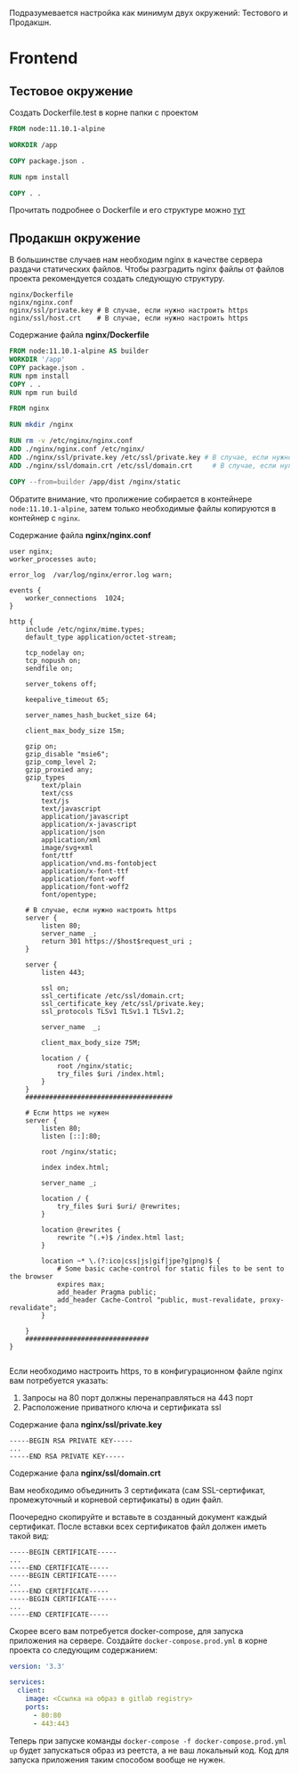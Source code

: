 Подразумевается настройка как минимум двух окружений: Тестового и Продакшн.

# Frontend

## Тестовое окружение

Создать Dockerfile.test в корне папки с проектом

```dockerfile
FROM node:11.10.1-alpine

WORKDIR /app

COPY package.json .

RUN npm install

COPY . .
```

 Прочитать подробнее о Dockerfile и его структуре можно [тут](https://docs.docker.com/engine/reference/builder/)

## Продакшн окружение

В большинстве случаев нам необходим nginx в качестве сервера раздачи статических файлов. Чтобы разградить nginx файлы от файлов проекта рекомендуется создать следующую структуру.

```
nginx/Dockerfile
nginx/nginx.conf
nginx/ssl/private.key # В случае, если нужно настроить https
nginx/ssl/host.crt    # В случае, если нужно настроить https
```

Содержание файла **nginx/Dockerfile**

```dockerfile
FROM node:11.10.1-alpine AS builder
WORKDIR '/app'
COPY package.json .
RUN npm install
COPY . .
RUN npm run build

FROM nginx

RUN mkdir /nginx

RUN rm -v /etc/nginx/nginx.conf
ADD ./nginx/nginx.conf /etc/nginx/
ADD ./nginx/ssl/private.key /etc/ssl/private.key # В случае, если нужно настроить https
ADD ./nginx/ssl/domain.crt /etc/ssl/domain.crt     # В случае, если нужно настроить https

COPY --from=builder /app/dist /nginx/static
```

Обратите внимание, что пролижение собирается в контейнере `node:11.10.1-alpine`, затем только необходимые файлы копируются в контейнер с `nginx`.



Содержание файла **nginx/nginx.conf**

```nginx
user nginx;
worker_processes auto;

error_log  /var/log/nginx/error.log warn;

events {
    worker_connections  1024;
}

http {
    include /etc/nginx/mime.types;
    default_type application/octet-stream;

    tcp_nodelay on;
    tcp_nopush on;
    sendfile on;

    server_tokens off;

    keepalive_timeout 65;

    server_names_hash_bucket_size 64;

    client_max_body_size 15m;

    gzip on;
    gzip_disable "msie6";
    gzip_comp_level 2;
    gzip_proxied any;
    gzip_types
        text/plain
        text/css
        text/js
        text/javascript
        application/javascript
        application/x-javascript
        application/json
        application/xml
        image/svg+xml
        font/ttf
        application/vnd.ms-fontobject
        application/x-font-ttf
        application/font-woff
        application/font-woff2
        font/opentype;

    # В случае, если нужно настроить https
    server {
        listen 80;
        server_name _;
        return 301 https://$host$request_uri ;
    }

    server {
        listen 443;

        ssl on;
        ssl_certificate /etc/ssl/domain.crt;
        ssl_certificate_key /etc/ssl/private.key;
        ssl_protocols TLSv1 TLSv1.1 TLSv1.2;

        server_name  _;

        client_max_body_size 75M;

        location / {
            root /nginx/static;
            try_files $uri /index.html;
        }
    }
    #####################################
  
  	# Если https не нужен
  	server {
        listen 80;
        listen [::]:80;

        root /nginx/static;

        index index.html;

        server_name _;

        location / {
            try_files $uri $uri/ @rewrites;
        }

        location @rewrites {
            rewrite ^(.+)$ /index.html last;
        }

        location ~* \.(?:ico|css|js|gif|jpe?g|png)$ {
            # Some basic cache-control for static files to be sent to the browser
            expires max;
            add_header Pragma public;
            add_header Cache-Control "public, must-revalidate, proxy-revalidate";
        }

    }
  	###############################
}


```

Если необходимо настроить https, то в конфигурационном файле nginx вам потребуется указать:

1. Запросы на 80 порт должны перенаправляться на 443 порт
2. Расположение приватного ключа и сертификата ssl



Содержание фала **nginx/ssl/private.key**

```
-----BEGIN RSA PRIVATE KEY-----
...
-----END RSA PRIVATE KEY-----

```



Содержание фала **nginx/ssl/domain.crt**

Вам необходимо объединить 3 сертификата (сам SSL-сертификат, промежуточный и корневой сертификаты) в один файл. 

Поочередно скопируйте и вставьте в созданный документ каждый сертификат. После вставки всех сертификатов файл должен иметь такой вид:

```
-----BEGIN CERTIFICATE-----
...
-----END CERTIFICATE-----
-----BEGIN CERTIFICATE-----
...
-----END CERTIFICATE-----
-----BEGIN CERTIFICATE-----
...
-----END CERTIFICATE-----
```



Скорее всего вам потребуется docker-compose, для запуска приложения на сервере. Создайте `docker-compose.prod.yml` в корне проекта со следующим содержанием:

```yml
version: '3.3'

services:
  client:
    image: <Ссылка на образ в gitlab registry>
    ports:
      - 80:80
      - 443:443
```

Теперь при запуске команды `docker-compose -f docker-compose.prod.yml up` будет запускаться образ из реетста, а не ваш локальный код. Код для запуска приложения таким способом вообще не нужен.

